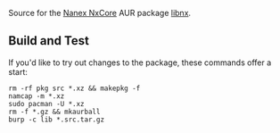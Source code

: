 Source for the
[Nanex NxCore](http://nanex.net/)
AUR package
[libnx](https://aur.archlinux.org/packages/libnx/).

Build and Test
--------------
If you'd like to try out changes to the package, these commands offer a start:

```
rm -rf pkg src *.xz && makepkg -f
namcap -m *.xz
sudo pacman -U *.xz
rm -f *.gz && mkaurball
burp -c lib *.src.tar.gz
```
